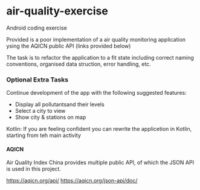 # air-quality-exercise
Android coding exercise

Provided is a poor implementation of a air quality monitoring application ysing the AQICN public API (links provided below)

The task is to refactor the application to a fit state including correct naming conventions, organised data struction, error handling, etc.

### Optional Extra Tasks
Continue development of the app with the following suggested features:
- Display all pollutantsand their levels
- Select a city to view
- Show city & stations on map

Kotlin:
If you are feeling confident you can rewrite the applicetion in Kotlin, starting from teh main activity

#### AQICN
Air Quality Index China provides multiple public API, of which the JSON API is used in this project.

https://aqicn.org/api/
https://aqicn.org/json-api/doc/
